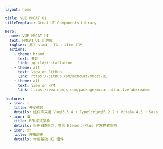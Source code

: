 ```yaml
---
layout: home

title: VUE MMCAT UI
titleTemplate: Great UI Components Library

hero:
  name: VUE MMCAT UI
  text: MMCAT UI 组件库
  tagline: 基于 Vue3 + TS + Vite 开发
  actions:
    - theme: brand
      text: 开始
      link: /guild/installation
    - theme: alt
      text: View on GitHub
      link: https://github.com/mcmcCat/mmcat-ui
    - theme: alt
      text: View on NPM
      link: https://www.npmjs.com/package/mmcat-ui?activeTab=readme

features:
  - icon: 💡
    title: 开发依赖
    details: 组件库采用 Vue@3.3.4 + TypeScript@5.2.2 + Vite@4.4.5 + Sass@1.66.1 实现
  - icon: 🛠️
    title: BEM样式架构
    details: 采用BEM规范，参照 Element-Plus 官方样式架构
  - icon: 📦
    title: 开箱即用
    details: 常用基础 UI 组件
---
```

